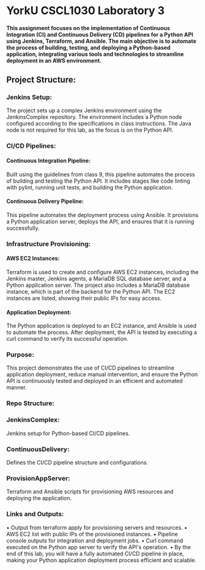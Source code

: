 # YorkU CSCL1030 Laboratory 3

#### This assignment focuses on the implementation of Continuous Integration (CI) and Continuous Delivery (CD) pipelines for a Python API using Jenkins, Terraform, and Ansible. The main objective is to automate the process of building, testing, and deploying a Python-based application, integrating various tools and technologies to streamline deployment in an AWS environment.

## Project Structure:

### Jenkins Setup:
The project sets up a complex Jenkins environment using the JenkinsComplex repository. The environment includes a Python node configured according to the specifications in class instructions. The Java node is not required for this lab, as the focus is on the Python API.

### CI/CD Pipelines:

#### Continuous Integration Pipeline: 
Built using the guidelines from class 9, this pipeline automates the process of building and testing the Python API. It includes stages like code linting with pylint, running unit tests, and building the Python application.
#### Continuous Delivery Pipeline: 
This pipeline automates the deployment process using Ansible. It provisions a Python application server, deploys the API, and ensures that it is running successfully.

### Infrastructure Provisioning:

#### AWS EC2 Instances: 
Terraform is used to create and configure AWS EC2 instances, including the Jenkins master, Jenkins agents, a MariaDB SQL database server, and a Python application server. The project also includes a MariaDB database instance, which is part of the backend for the Python API. The EC2 instances are listed, showing their public IPs for easy access.

#### Application Deployment: 
The Python application is deployed to an EC2 instance, and Ansible is used to automate the process. After deployment, the API is tested by executing a curl command to verify its successful operation.

### Purpose: 
This project demonstrates the use of CI/CD pipelines to streamline application deployment, reduce manual intervention, and ensure the Python API is continuously tested and deployed in an efficient and automated manner.

### Repo Structure:

### JenkinsComplex:
Jenkins setup for Python-based CI/CD pipelines.
### ContinuousDelivery: 
Defines the CI/CD pipeline structure and configurations.
### ProvisionAppServer: 
Terraform and Ansible scripts for provisioning AWS resources and deploying the application.
### Links and Outputs:
• Output from terraform apply for provisioning servers and resources.
• AWS EC2 list with public IPs of the provisioned instances.
• Pipeline console outputs for integration and deployment jobs.
• Curl command executed on the Python app server to verify the API's operation.
• By the end of this lab, you will have a fully automated CI/CD pipeline in place, making your Python application deployment process efficient and scalable.
